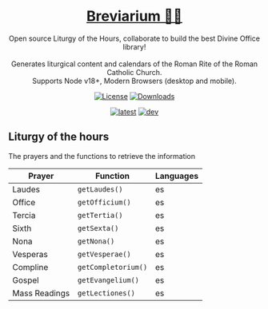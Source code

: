 <h1 align="center">
  <a href="https://github.com/breviarium-app/breviarium--core">
    Breviarium 🙏🏼
  </a>
</h1>

<p align="center">
  Open source Liturgy of the Hours, collaborate to build the best Divine Office library!<br><br>
  Generates liturgical content and calendars of the Roman Rite of the Roman Catholic Church.<br>
  Supports Node v18+, Modern Browsers (desktop and mobile).
</p>

<p align="center">
  <a href="LICENSE">
    <img alt="License" src="https://img.shields.io/badge/license-MIT-blue?color=blue&style=flat"></a>
    <a href="https://www.npmjs.com/package/breviarium" target="_blank" rel="noopener noreferrer">
<img alt="Downloads" src="https://img.shields.io/npm/dm/breviariaum?color=blue&style=flat"></a>
</p>

<p align="center">
  <a href="https://www.npmjs.com/package/breviarium/v/latest" target="_blank" rel="noopener noreferrer"><img alt="latest" src="https://img.shields.io/npm/v/breviarium/latest?style=flat&logo=npm"></a>
  <a href="https://www.npmjs.com/package/breviarium/v/dev" target="_blank" rel="noopener noreferrer"><img alt="dev" src="https://img.shields.io/npm/v/breviarium/dev?style=flat&logo=npm"></a>
</p>

## Liturgy of the hours

The prayers and the functions to retrieve the information

| **Prayer**    | **Function**        | **Languages** |
|---------------|---------------------|---------------|
| Laudes        | `getLaudes()`       | es            |
| Office        | `getOfficium()`     | es            |
| Tercia        | `getTertia()`       | es            |
| Sixth         | `getSexta()`        | es            |
| Nona          | `getNona()`         | es            |
| Vesperas      | `getVesperae()`     | es            |
| Compline      | `getCompletorium()` | es            |
| Gospel        | `getEvangelium()`   | es            |
| Mass Readings | `getLectiones()`    | es            |

